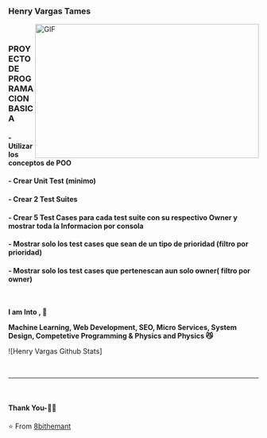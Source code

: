 ### Henry Vargas Tames


<img align="right" height="270px" width="450px" alt="GIF" src="https://media.giphy.com/media/paVD7uL8uz6us/giphy.gif" />
<br />

### PROYECTO DE PROGRAMACION BASICA



#### - Utilizar los conceptos de POO

#### - Crear Unit Test (minimo)

#### - Crear 2 Test Suites

#### - Crear 5 Test Cases para cada test suite con su respectivo Owner y mostrar toda la Informacion por consola

#### - Mostrar solo los test cases que sean de un tipo de prioridad (filtro por prioridad)

#### - Mostrar solo los test cases que pertenescan aun solo owner( filtro por owner)
<br />


**I am Into , 🙏**

**Machine Learning, Web Development, SEO, Micro Services, System Design, Competetive Programming & Physics and Physics 😼**
<br />


![Henry Vargas Github Stats]

<br />

*************

<br />


#### Thank You-🙏🏼



⭐️ From [8bithemant](https://github.com/8bithemant)
